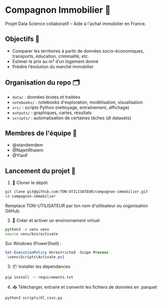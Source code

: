 # Compagnon Immobilier 🏡

Projet Data Science collaboratif – Aide à l'achat immobilier en France.

## Objectifs 🎯
- Comparer les territoires à partir de données socio-économiques, transports, éducation, criminalité, etc.
- Estimer le prix au m² d’un logement donné
- Prédire l’évolution du marché immobilier

## Organisation du repo 🗂️
- `data/` : données brutes et traitées
- `notebooks/` : notebooks d'exploration, modélisation, visualisation
- `src/` : scripts Python (nettoyage, entraînement, affichage)
- `outputs/` : graphiques, cartes, résultats
- `scripts/` : automatisation de certaines tâches (dl datasets)

## Membres de l'équipe 👥
- @standemdem
- @NajehRhaiem
- @YlanF

## Lancement du projet 🚀
1. 🔁 Cloner le dépôt
```bash
git clone git@github.com:TON-UTILISATEUR/compagnon-immobilier.git
cd compagnon-immobilier
```
Remplace TON-UTILISATEUR par ton nom d'utilisateur ou organisation GitHub.

2. 🧪 Créer et activer un environnement virtuel
```bash
python3 -m venv venv
source venv/bin/activate
```
Sur Windows (PowerShell) :

```powershell
Set-ExecutionPolicy Unrestricted -Scope Process
.\venv\Scripts\Activate.ps1
```
3. 📦 Installer les dépendances
```bash
pip install -r requirements.txt
```
4. 📥 Télécharger, extraire et convertir les fichiers de données en .parquet

```bash
python3 scripts/dl_csvs.py
```


